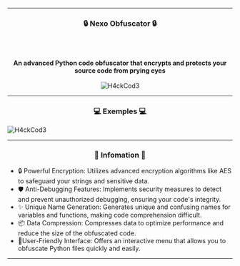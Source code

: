 -----

### <p align="center">🔒 Nexo Obfuscator 🔒</p>

<br><br>
<p align="center">
<strong>An advanced Python code obfuscator that encrypts and protects your source code from prying eyes</strong>
<br><br>
</strong>

  <a>
  <img  src="https://i.postimg.cc/mDfxk8Qb/14214234244a.png"
       alt="H4ckCod3" /></a>

-----

### <p align="center">💻 Exemples 💻</p>

  <a>
  <img  src="https://i.postimg.cc/8PJLT4PK/24534535552346a.png"
       alt="H4ckCod3" /></a>
       
-----

### <p align="center">📌 Infomation 📌</p>


- 🔒 Powerful Encryption: Utilizes advanced encryption algorithms like AES to safeguard your strings and sensitive data.
- 🛡️ Anti-Debugging Features: Implements security measures to detect and prevent unauthorized debugging, ensuring your code's integrity.
- ✨ Unique Name Generation: Generates unique and confusing names for variables and functions, making code comprehension difficult.
- 📦 Data Compression: Compresses data to optimize performance and reduce the size of the obfuscated code.
- 🎉User-Friendly Interface: Offers an interactive menu that allows you to obfuscate Python files quickly and easily.

-----
